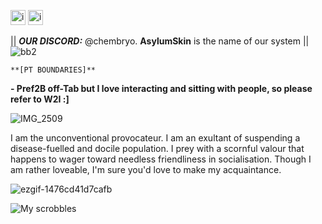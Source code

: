 
<img width="24" height="24" alt="image" src="https://github.com/user-attachments/assets/30557a53-e316-4a76-8e1f-da69c6a070c9" /> <img width="24" height="24" alt="image" src="https://github.com/user-attachments/assets/f145e4bd-6dde-47d9-915c-e38d1610e885" /> 

|| ***OUR DISCORD:*** @chembryo. **AsylumSkin** is the name of our system ||
![bb2](https://github.com/user-attachments/assets/c670e26e-a124-426b-a61a-cbbb4b0492fd)

```**[PT BOUNDARIES]**```

**- Pref2B off-Tab but I love interacting and sitting with people, so please refer to W2I :]**

![IMG_2509](https://github.com/user-attachments/assets/50571351-2dc2-4e15-a470-14bf08a52c98)

I am the unconventional provocateur. I am an exultant of suspending a disease-fuelled and docile population. I prey with a scornful valour that happens to wager toward needless friendliness in socialisation. Though I am rather loveable, I'm sure you'd love to make my acquaintance.

![ezgif-1476cd41d7cafb](https://github.com/user-attachments/assets/e9b05709-a8ec-4349-9b01-f8e972a65d5c)

![My scrobbles](https://lastfm-recently-played.vercel.app/api?user=guewyfloe&count=8&width=600)
